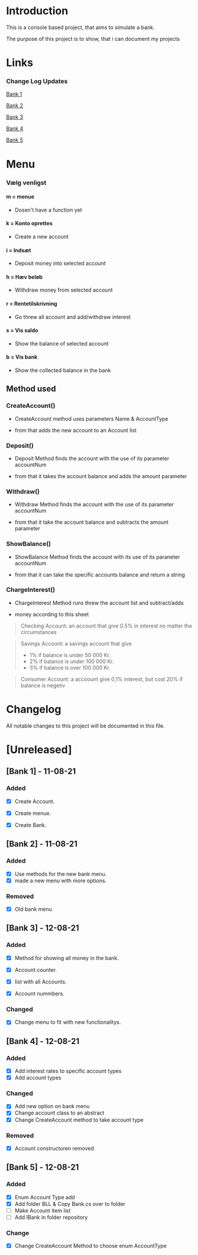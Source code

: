 # Introduction
This is a console based project, that aims to simulate a bank.

The purpose of this project is to show, that i can document my projects

# Links
### Change Log Updates
[Bank 1](#Bank-1)

[Bank 2](#Bank-2)

[Bank 3](#Bank-3)

[Bank 4](#Bank-4)

[Bank 5](#Bank-5)

# Menu
### Vælg venligst

#### m = menue 
- Dosen't have a function yet

#### k = Konto oprettes 
- Create a new account

#### i = Indsæt
- Deposit money into selected account

#### h = Hæv beløb
- Withdraw money from selected account

#### r = Rentetilskrivning
- Go threw all account and add/withdraw interest

#### s = Vis saldo
- Show the balance of selected account

#### b = Vis bank
- Show the collected balance in the bank

## Method used
### CreateAccount()
- CreateAccount method uses parameters Name & AccountType

- from that adds the new account to an Account list



### Deposit()
- Deposit Method finds the account with the use of its parameter accountNum

- from that it takes the account balance and adds the amount parameter



### Withdraw()
- Withdraw Method finds the account with the use of its parameter accountNum

- from that it take the account balance and subtracts the amount parameter



### ShowBalance()
- ShowBalance Method finds the account with its use of its paraneter accountNum

- from that it can take the specific accounts balance and return a string



### ChargeInterest()
- ChargeInterest Method runs threw the account list and subtract/adds 

- money according to this sheet

> Checking Account: an account that give 0.5% in interest no matter the circumstances

> Savings Account: a savings account that give
> * 1% if balance is under 50 000 Kr.
> * 2% if balance is under 100 000 Kr.
> * 3% if balance is over 100 000 Kr.

> Consumer Account: a accoount give 0,1% interest, but cost 20% if balance is negetiv


# Changelog
All notable changes to this project will be documented in this file.

# [Unreleased]

## [Bank 1] - 11-08-21
### Added
- [x] Create Account.
- [x] Create menue.
- [x] Create Bank.



## [Bank 2] - 11-08-21
### Added
- [x] Use methods for the new bank menu.
- [x] made a new menu with more options.

### Removed
- [x] Old bank menu



## [Bank 3] - 12-08-21
### Added
- [x] Method for showing all money in the bank.
- [x] Account counter.
- [x] list with all Accounts.
- [x] Account nummbers.


### Changed
- [x] Change menu to fit with new functionalitys.



## [Bank 4] - 12-08-21
### Added
- [x] Add interest rates to specific account types 
- [x] Add account types 

### Changed
- [x] Add new option on bank menu
- [x] Change account class to an abstract
- [x] Change CreateAccount method to take account type

### Removed 
- [x] Account constructoren removed
 

## [Bank 5] - 12-08-21
### Added
- [x] Enum Account Type add
- [x] Add folder BLL & Copy Bank.cs over to folder 
- [ ] Make Account item list
- [ ] Add IBank in folder repository 

### Change
- [x] Change CreateAccount Method to choose enum AccountType 
